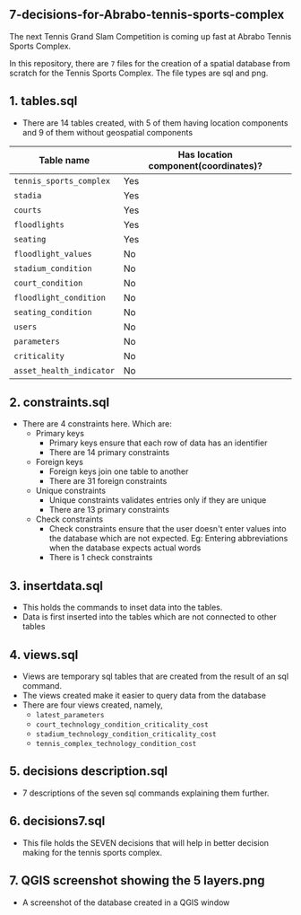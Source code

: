 ## 7-decisions-for-Abrabo-tennis-sports-complex
The next Tennis Grand Slam Competition is coming up fast at Abrabo Tennis Sports Complex.

In this repository, there are `7` files for the creation of a spatial database from scratch for the Tennis Sports Complex. The file types are sql and png. 
## 1. tables.sql
 - There are 14 tables created, with 5 of them having location components and 9 of them without geospatial components

|Table name                       |Has location component(coordinates)?  |
|---------------------------------|----------------------------------- |
|`tennis_sports_complex`          |Yes                                 |
|`stadia`                         |Yes                                 |
|`courts`                         |Yes                                 |
|`floodlights`                    |Yes                                 |
|`seating`                        |Yes                                 |
|`floodlight_values`              |No                                  |
|`stadium_condition`              |No                                  |
|`court_condition`                |No                                  |
|`floodlight_condition`           |No                                  |
|`seating_condition`              |No                                  |
|`users`                          |No                                  |
|`parameters`                     |No                                  |
|`criticality`                    |No                                  |
|`asset_health_indicator`         |No                                  |

## 2. constraints.sql
- There are 4 constraints here. Which are:
  - Primary keys
    - Primary keys ensure that each row of data has an identifier
    - There are 14 primary constraints
  - Foreign keys
    - Foreign keys join one table to another
    - There are 31 foreign constraints
  - Unique constraints
    - Unique constraints validates entries only if they are unique
    - There are 13 primary constraints
  - Check constraints
    - Check constraints ensure that the user doesn't enter values into the database which are not expected. Eg: Entering abbreviations when the database expects actual words
    - There is 1 check constraints
  
## 3. insertdata.sql
- This holds the commands to inset data into the tables. 
- Data is first inserted into the tables which are not connected to other tables

## 4. views.sql
- Views are temporary sql tables that are created from the result of an sql command.
- The views created make it easier to query data from the database
- There are four views created, namely, 
  - `latest_parameters` 
  - `court_technology_condition_criticality_cost`
  -  `stadium_technology_condition_criticality_cost` 
  -  `tennis_complex_technology_condition_cost`

## 5. decisions description.sql
- 7 descriptions of the seven sql commands explaining them further. 

## 6. decisions7.sql
- This file holds the SEVEN decisions that will help in better decision making for the tennis sports complex. 

## 7. QGIS screenshot showing the 5 layers.png
- A screenshot of the database created in a QGIS window
